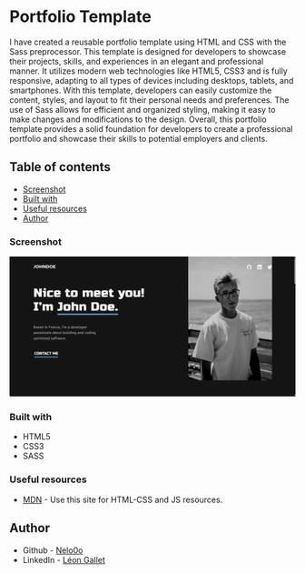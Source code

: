 # Portfolio Template

I have created a reusable portfolio template using HTML and CSS with the Sass preprocessor. This template is designed for developers to showcase their projects, skills, and experiences in an elegant and professional manner. It utilizes modern web technologies like HTML5, CSS3 and is fully responsive, adapting to all types of devices including desktops, tablets, and smartphones. With this template, developers can easily customize the content, styles, and layout to fit their personal needs and preferences. The use of Sass allows for efficient and organized styling, making it easy to make changes and modifications to the design. Overall, this portfolio template provides a solid foundation for developers to create a professional portfolio and showcase their skills to potential employers and clients.

## Table of contents

- [Screenshot](#screenshot)
- [Built with](#built-with)
- [Useful resources](#useful-resources)
- [Author](#author)

### Screenshot

![Illustration](./images/screenshot.png)

### Built with

- HTML5
- CSS3
- SASS

### Useful resources

- [MDN](https://developer.mozilla.org/fr/) - Use this site for HTML-CSS and JS resources.

## Author

- Github - [Nelo0o](https://github.com/Nelo0o)
- LinkedIn - [Léon Gallet](https://www.linkedin.com/in/léon-gallet)
